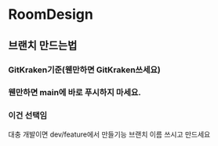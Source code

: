# RoomDesign


## 브랜치 만드는법
### GitKraken기준(웬만하면 GitKraken쓰세요)
### 웬만하면 main에 바로 푸시하지 마세요.


### 이건 선택임
대충 개발이면 dev/feature에서 만들기능 브랜치 이름 쓰시고 만드세요



